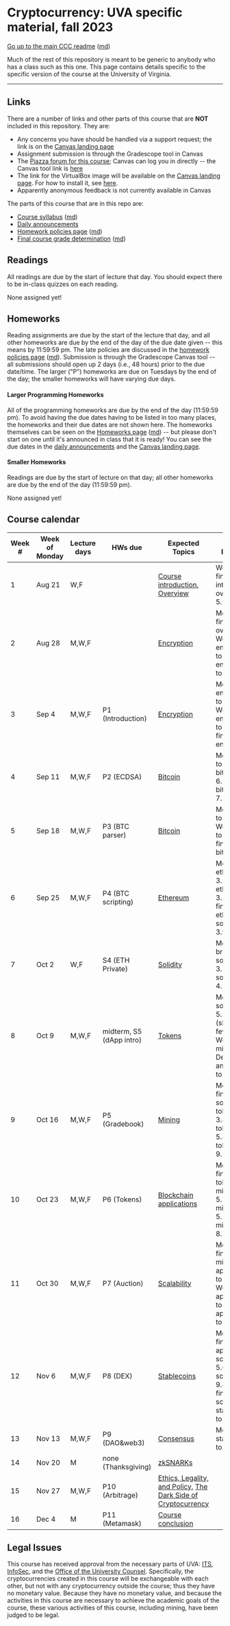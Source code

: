 Cryptocurrency: UVA specific material, fall 2023
==================================================

[Go up to the main CCC readme](../readme.html) ([md](../readme.md))

Much of the rest of this repository is meant to be generic to anybody who has a class such as this one. This page contains details specific to the specific version of the course at the University of Virginia.

------------------------------------------------------------

Links
-----

There are a number of links and other parts of this course that are **NOT** included in this repository.  They are:

- Any concerns you have should be handled via a support request; the link is on the [Canvas landing page][1]
- Assignment submission is through the Gradescope tool in Canvas
- The [Piazza forum for this course](https://piazza.com/class/llkzesh3p545k6); Canvas can log you in directly -- the Canvas tool link is [here](https://canvas.its.virginia.edu/courses/72253/external_tools/21)
- The link for the VirtualBox image will be available on the [Canvas landing page][1].  For how to install it, see  [here](https://uva-cs.github.io/pdr/tutorials/01-intro-unix/virtual-box.html).
- Apparently anonymous feedback is not currently available in Canvas

<!-- no longer available in canvas:

- ~~[Email list archive](...): not a canvas tool~~
- ~~[Anonymous feedback](...): not a canvas tool~~

-->    

The parts of this course that are in this repo are:

- [Course syllabus](syllabus.html) ([md](syllabus.md))
- [Daily announcements](daily-announcements.html#/)
- [Homework policies page](hw-policies.html) ([md](hw-policies.md))
- [Final course grade determination](grades.html) ([md](grades.md))


Readings
--------

<!-- All scholarly articles (such as from the ACM digital library) can be obtained from free from any UVA wireless network.  Some of them you will *NOT* be able to get it for free from your home Internet provider such as Comcast (unless you live in a UVA dorm, of course) without using a UVA VPN.  -->

All readings are due by the start of lecture that day.  You should expect there to be in-class quizzes on each reading.

None assigned yet!

<!--

  - Due Friday, February 17th: HW S3: Read the [Ethereum whitepaper](https://ethereum.org/en/whitepaper/) ([PDF](https://canvas.its.virginia.edu/courses/72253/files?preview=1043863))
      - You can skip (or quickly browse) the first 3 sub-parts of the ‘History’ section (‘Bitcoin’, ‘Mining’, and ‘Merkle Trees’); also skip the ‘references and further reading’ section at the end; what’s left is 32 pages (of large and widely-spaced text) in the PDF to read
      - Be sure you do ***NOT*** read the [outdated PDF](https://ethereum.org/669c9e2e2027310b6b3cdce6e1c52962/Ethereum_Whitepaper_-_Buterin_2014.pdf), which is what a lot of searches for "ethereum whitepaper pdf" will return
- Due Friday, February 3rd: HW S2: Read the [Bitcoin whitepaper](https://bitcoinwhitepaper.co/) ([PDF](https://bitcoinwhitepaper.co/bitcoin.pdf)) (also in Canvas [here](https://canvas.its.virginia.edu/files/981134/download?download_frd=1))

-->

Homeworks
---------

Reading assignments are due by the start of the lecture that day, and all other homeworks are due by the end of the day of the due date given -- this means by 11:59:59 pm.  The late policies are discussed in the [homework policies page](hw-policies.html) ([md](hw-policies.md)).  Submission is through the Gradescope Canvas tool -- all submissions should open up 2 days (i.e., 48 hours) prior to the due date/time.  The larger ("P") homeworks are due on Tuesdays by the end of the day; the smaller homeworks will have varying due days.


#### Larger Programming Homeworks

All of the programming homeworks are due by the end of the day (11:59:59 pm).  To avoid having the due dates having to be listed in too many places, the homeworks and their due dates are not shown here.  The homeworks themselves can be seen on the [Homeworks page](../hws/index.html) ([md](../hws/index.md)) -- but please don't start on one until it's announced in class that it is ready!  You can see the due dates in the [daily announcements](daily-announcements.html#/) and the [Canvas landing page][1].


#### Smaller Homeworks

Readings are due by the start of lecture on that day; all other homeworks are due by the end of the day (11:59:59 pm).

None assigned yet!

<!--

- Due Tue, 3/14, by midnight: [HW S5: dApp Introduction](../hws/dappintro/index.html) ([md](../hws/dappintro/index.md))
- Due Thu, 3/2, by midnight: [HW S4: Connecting to the Private Ethereum Blockchain](../hws/ethprivate/index.html) ([md](../hws/ethprivate/index.md)); see the [Canvas landing page][1] for the necessary information
- Due Friday, February 17th: HW S3: Read the [Ethereum whitepaper](https://ethereum.org/en/whitepaper/) ([PDF](https://canvas.its.virginia.edu/courses/72253/files?preview=1043863))
    - You can skip (or quickly browse) the first 3 sub-parts of the ‘History’ section (‘Bitcoin’, ‘Mining’, and ‘Merkle Trees’); also skip the ‘references and further reading’ section at the end; what’s left is 32 pages (of large and widely-spaced text) in the PDF to read
    - Be sure you do ***NOT*** read the [outdated PDF](https://ethereum.org/669c9e2e2027310b6b3cdce6e1c52962/Ethereum_Whitepaper_-_Buterin_2014.pdf), which is what a lot of searches for "ethereum whitepaper pdf" will return
- Due Friday, February 3rd: HW S2: Read the [Bitcoin whitepaper](https://bitcoinwhitepaper.co/) ([PDF](https://bitcoinwhitepaper.co/bitcoin.pdf)) (also in Canvas [here](https://canvas.its.virginia.edu/courses/72253/files?preview=981134))
- Due Tuesday, January 24th: HW S1: fill out the Google survey (link on the [Canvas landing page][1]) by the end of the day on Tuesday, Jan 24th

-->


Course calendar
---------------

| Week # | Week of Monday | Lecture days | HWs due | Expected Topics | Actual Progress |
|----|----|----|----|----|----|
| 1  | Aug 21 | W,F   |                     | [Course introduction](../slides/introduction.html#/), [Overview](../slides/overview.html#/) | Wed: finished intro; Fri: overview to 5.2 |
| 2  | Aug 28 | M,W,F |  | [Encryption](../slides/encryption.html#/) | Mon: finished overview; Wed: encryption to 4.7; Fri: encryption to 6.6 |
| 3  | Sep 4  | M,W,F | P1 (Introduction)   | [Encryption](../slides/encryption.html#/) | Mon: encryption to 6.24; Wed: encryption to 8.4; Fri: finished encryption |
| 4  | Sep 11 | M,W,F | P2 (ECDSA)          | [Bitcoin](../slides/bitcoin.html#/) | Mon: bitcoin to 5.6; Wed: bitcoin to 6.10; Fri: bitcoin to 7.17 |
| 5  | Sep 18 | M,W,F | P3 (BTC parser)     | [Bitcoin](../slides/bitcoin.html#/) | Mon: bitcoin to 7.30; Wed: bitcoin to 7.44; Fri: finished bitcoin |
| 6  | Sep 25 | M,W,F | P4 (BTC scripting)  | [Ethereum](../slides/ethereum.html#/) | Mon: ethereum to 3.18; Wed: ethereum to 3.30; Fri: finished ethereum, solidity to 3.9 |
| 7  | Oct 2  | W,F   | S4 (ETH Private)    | [Solidity](../slides/solidity.html#/) | Mon: fall break; Wed: solidity to 3.28; Fri: solidity to 4.21 |
| 8  | Oct 9  | M,W,F | midterm, S5 (dApp intro) | [Tokens](../slides/tokens.html#/) | Mon: solidity to 5.5 (skipping a few slides); Wed: midterm; Fri: Debts demo and solidity to 6.19 |
| 9  | Oct 16 | M,W,F | P5 (Gradebook)      | [Mining](../slides/mining.html#/) | Mon: finished solidity, tokens to 3.8; Wed: tokens to 5.8; Fri: tokens to 9.1 |
| 10 | Oct 23 | M,W,F | P6 (Tokens)         | [Blockchain applications](../slides/applications.html#/) | Mon: finished tokens, mining to 5.7; Wed: mining to 5.26; Fri: mining to 8.10 |
| 11 | Oct 30 | M,W,F | P7 (Auction)        | [Scalability](../slides/scalability.html#/) | Mon: finished mining, applications to 3.25; Wed: applications to 3.50; Fri: applications to 4.16 |
| 12 | Nov 6  | M,W,F | P8 (DEX)            | [Stablecoins](../slides/stablecoins.html#/) | Mon: finished applications, scalability to 5.6; Wed: scalability to 9.4; Fri: finished scalability, stablecoins to 6.1 |
| 13 | Nov 13 | M,W,F | P9 (DAO&web3)       | [Consensus](../slides/consensus.html#/) | Mon: stablecoins to 8.6 |
| 14 | Nov 20 | M     | none (Thanksgiving) | [zkSNARKs](../slides/zksnarks.html#/) |  |
| 15 | Nov 27 | M,W,F | P10 (Arbitrage)     | [Ethics, Legality, and Policy](../slides/ethics-legal-policy.html#/), [The Dark Side of Cryptocurrency](../slides/darkside.html#/)  |  |
| 16 | Dec 4  | M     | P11 (Metamask)      | [Course conclusion](../slides/conclusion.html#/) |  |


## Legal Issues

This course has received approval from the necessary parts of UVA: [ITS](https://virginia.service-now.com/its/), [InfoSec](https://security.virginia.edu/), and the [Office of the University Counsel](https://universitycounsel.virginia.edu/).  Specifically, the cryptocurrencies created in this course will be exchangeable with each other, but not with any cryptocurrency outside the course; thus they have no monetary value.  Because they have no monetary value, and because the activities in this course are necessary to achieve the academic goals of the course, these various activities of this course, including mining, have been judged to be legal.


[1]: https://canvas.its.virginia.edu/courses/72253
